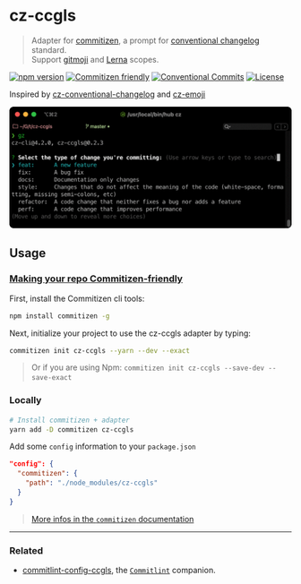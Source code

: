# cz-ccgls

> Adapter for [commitizen](https://github.com/commitizen/cz-cli), a prompt for [conventional changelog](https://github.com/conventional-changelog/conventional-changelog) standard.<br>
> Support [gitmoji](https://gitmoji.carloscuesta.me/) and [Lerna](https://lernajs.io/) scopes.

[![npm version](https://img.shields.io/npm/v/cz-ccgls.svg?style=flat-square)](https://www.npmjs.org/package/cz-ccgls)
[![Commitizen friendly](https://img.shields.io/badge/commitizen-friendly-brightgreen.svg?style=flat-square)](http://commitizen.github.io/cz-cli/)
[![Conventional Commits](https://img.shields.io/badge/Conventional%20Commits-1.0.0-yellow.svg?style=flat-square)](https://conventionalcommits.org)
[![License](https://img.shields.io/badge/license-UNLICENSE-green.svg?style=flat-square)](https://github.com/thierrymichel/cz-ccgls/blob/master/UNLICENSE)

Inspired by [cz-conventional-changelog](https://www.npmjs.com/package/cz-conventional-changelog) and [cz-emoji](https://github.com/ngryman/cz-emoji)

![Screenshots](screenshots.gif)

## Usage

### [Making your repo Commitizen-friendly](https://github.com/commitizen/cz-cli#making-your-repo-commitizen-friendly)

First, install the Commitizen cli tools:

```sh
npm install commitizen -g
```

Next, initialize your project to use the cz-ccgls adapter by typing:

```sh
commitizen init cz-ccgls --yarn --dev --exact
```

> Or if you are using Npm: `commitizen init cz-ccgls --save-dev --save-exact`

### Locally

```sh
# Install commitizen + adapter
yarn add -D commitizen cz-ccgls
```

Add some `config` information to your `package.json`

```json
"config": {
  "commitizen": {
    "path": "./node_modules/cz-ccgls"
  }
}
```

> [More infos in the `commitizen` documentation](https://github.com/commitizen/cz-cli#optional-install-and-run-commitizen-locally)

---

### Related

- [commitlint-config-ccgls](https://github.com/thierrymichel/commitlint-config-ccgls), the [`Commitlint`](https://github.com/marionebl/commitlint) companion.
